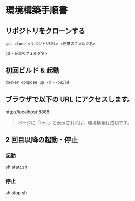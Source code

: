 # 環境構築手順書

## リポジトリをクローンする
`git clone <リポジトリURL> <任意のフォルダ名>`

`cd <任意のフォルダ名>`

## 初回ビルド & 起動
`docker compose up -d --build`


## ブラウザで以下の URL にアクセスします。

http://localhost:8888
> ページに「test」と表示されれば、環境構築は成功です。


## 2 回目以降の起動・停止


### 起動
sh start.sh

### 停止
sh stop.sh